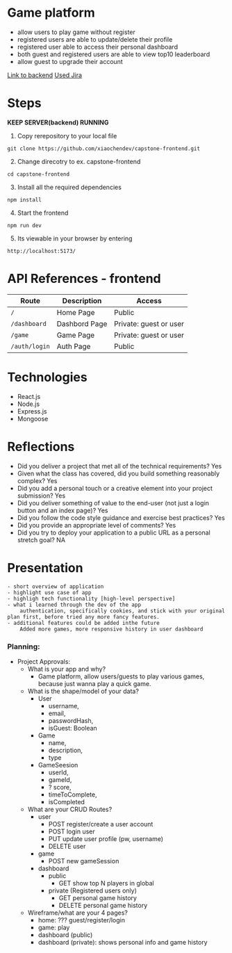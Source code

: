 # Game platform
- allow users to play game without register
- registered users are able to update/delete their profile
- registered user able to access their personal dashboard
- both guest and registered users are able to view top10 leaderboard
- allow guest to upgrade their account

[Link to backend](https://github.com/xiaochendev/capstone-backend)
[Used Jira](./jira.png)

# Steps
**KEEP SERVER(backend) RUNNING**

1. Copy rerepository to your local file
```
git clone https://github.com/xiaochendev/capstone-frontend.git
```

2. Change direcotry to ex. capstone-frontend
```
cd capstone-frontend
```

3. Install all the required dependencies
```
npm install
```

4. Start the frontend
```
npm run dev
```

5. Its viewable in your browser by entering

```
http://localhost:5173/
```

# API References - frontend
| **Route**          | **Description**                          | **Access**             |
|--|--|--|
|`/`                 | Home Page                                | Public                 |
| `/dashboard`       | Dashbord Page                            | Private: guest or user |
| `/game`            | Game Page                                | Private: guest or user |
| `/auth/login`     | Auth Page                                | Public                 |


# Technologies
- React.js
- Node.js
- Express.js
- Mongoose

# Reflections
- Did you deliver a project that met all of the technical requirements?
    Yes
- Given what the class has covered, did you build something reasonably complex?
    Yes
- Did you add a personal touch or a creative element into your project submission?
    Yes
- Did you deliver something of value to the end-user (not just a login button and an index page)?
    Yes
- Did you follow the code style guidance and exercise best practices?
    Yes
- Did you provide an appropriate level of comments?
    Yes
- Did you try to deploy your application to a public URL as a personal stretch goal?
    NA

# Presentation
    - short overview of application
    - highlight use case of app
    - highligh tech functionality [high-level perspective]
    - what i learned through the dev of the app
        authentication, specifically cookies, and stick with your original plan first, before tried any more fancy features.
    - additional features could be added inthe future
        Added more games, more responsive history in user dashboard

### Planning:
 - Project Approvals:
    - What is your app and why?
        - Game platform, allow users/guests to play various games, because just wanna play a quick game.
    - What is the shape/model of your data?
        - User
            - username,
            - email,
            - passwordHash,
            - isGuest: Boolean
        - Game
            - name,
            - description,
            - type
        - GameSeesion
            - userId, 
            - gameId,
            - ? score,
            - timeToComplete,
            - isCompleted
    - What are your CRUD Routes?
        - user
            - POST register/create a user account
            - POST login user
            - PUT update user profile (pw, username)
            - DELETE user
        - game
            - POST new gameSession
        - dashboard
            - public
                - GET show top N players in global
            - private (Registered users only)
                - GET personal game history
                - DELETE personal game history
    - Wireframe/what are your 4 pages?
        - home:  ??? guest/register/login
        - game: play
        - dashboard (public)
        - dashboard (private): shows personal info and game history
